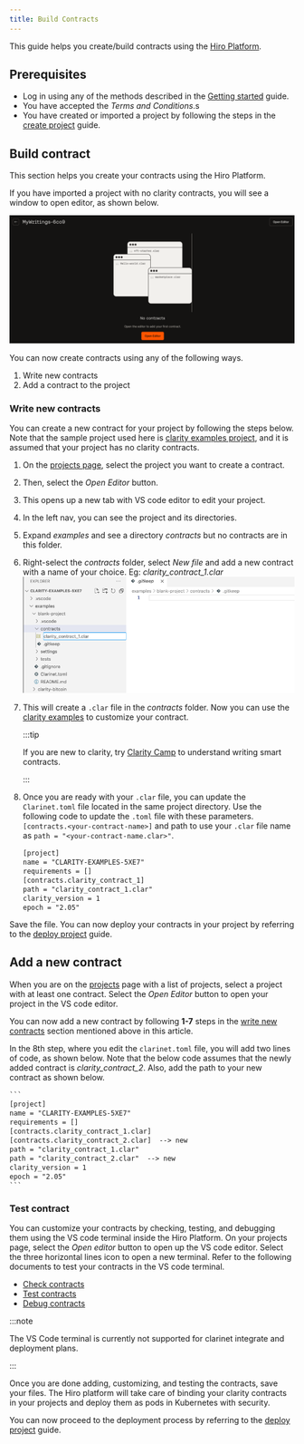 ```yaml
---
title: Build Contracts
---
```


This guide helps you create/build contracts using the [Hiro Platform](https://platform.hiro.so/).

## Prerequisites

- Log in using any of the methods described in the [Getting started](getting-started.md) guide.
- You have accepted the *Terms and Conditions*.s
- You have created or imported a project by following the steps in the [create project](create-project.md) guide.

## Build contract

This section helps you create your contracts using the Hiro Platform. 

If you have imported a project with no clarity contracts, you will see a window to open editor, as shown below.

![Open editor](images/open-editor.png)

You can now create contracts using any of the following ways.

1. Write new contracts
2. Add a contract to the project

### Write new contracts

You can create a new contract for your project by following the steps below. Note that the sample project used here is [clarity examples project](https://github.com/hirosystems/clarity-examples), and it is assumed that your project has no clarity contracts.

1. On the [projects page](https://platform.hiro.so/projects), select the project you want to create a contract. 
2. Then, select the *Open Editor* button. 
3. This opens up a new tab with VS code editor to edit your project. 
4. In the left nav, you can see the project and its directories.
5. Expand *examples* and see a directory *contracts* but no contracts are in this folder.
6. Right-select the *contracts* folder, select *New file* and add a new contract with a name of your choice. Eg: *clarity_contract_1.clar*
    ![Write new contract](images/write-new-contract.png)
7. This will create a `.clar` file in the *contracts* folder. Now you can use the [clarity examples](https://github.com/hirosystems/clarity-examples) to customize your contract.
   
    :::tip

    If you are new to clarity, try [Clarity Camp](https://learn.stacks.org/course/clarity-camp) to understand writing smart contracts.

    :::

8. Once you are ready with your `.clar` file, you can update the `Clarinet.toml` file located in the same project directory. Use the following code to update the `.toml` file with these parameters. `[contracts.<your-contract-name>]` and path to use your `.clar` file name as `path = "<your-contract-name.clar>"`.

    ```
    [project]
    name = "CLARITY-EXAMPLES-5XE7"
    requirements = []
    [contracts.clarity_contract_1]
    path = "clarity_contract_1.clar"
    clarity_version = 1
    epoch = "2.05"
    ```
Save the file. You can now deploy your contracts in your project by referring to the [deploy project](deploy-project.md) guide.

## Add a new contract

When you are on the [projects](https://platform.hiro.so/projects) page with a list of projects, select a project with at least one contract. Select the *Open Editor* button to open your project in the VS code editor.

You can now add a new contract by following **1-7** steps in the [write new contracts](build-contract#write-new-contracts) section mentioned above in this article.

In the 8th step, where you edit the `clarinet.toml` file, you will add two lines of code, as shown below. Note that the below code assumes that the newly added contract is *clarity_contract_2*. Also, add the path to your new contract as shown below.

    ```
    [project]
    name = "CLARITY-EXAMPLES-5XE7"
    requirements = []
    [contracts.clarity_contract_1.clar]
    [contracts.clarity_contract_2.clar]  --> new
    path = "clarity_contract_1.clar"
    path = "clarity_contract_2.clar"  --> new
    clarity_version = 1
    epoch = "2.05"
    ```

### Test contract

You can customize your contracts by checking, testing, and debugging them using the VS code terminal inside the Hiro Platform. On your projects page, select the *Open editor* button to open up the VS code editor. Select the three horizontal lines icon to open a new terminal. Refer to the following documents to test your contracts in the VS code terminal.

- [Check contracts](../../../clarinet/docs/how-to-guides/how-to-check-contract.md)
- [Test contracts](../../../clarinet/docs/how-to-guides/how-to-test-contract.md)
- [Debug contracts](../../../clarinet/docs/how-to-guides/how-to-debug-contract.md)

:::note

The VS Code terminal is currently not supported for clarinet integrate and deployment plans.

:::

Once you are done adding, customizing, and testing the contracts, save your files. The Hiro platform will take care of binding your clarity contracts in your projects and deploy them as pods in Kubernetes with security.

You can now proceed to the deployment process by referring to the [deploy project](deploy-project.md) guide.
